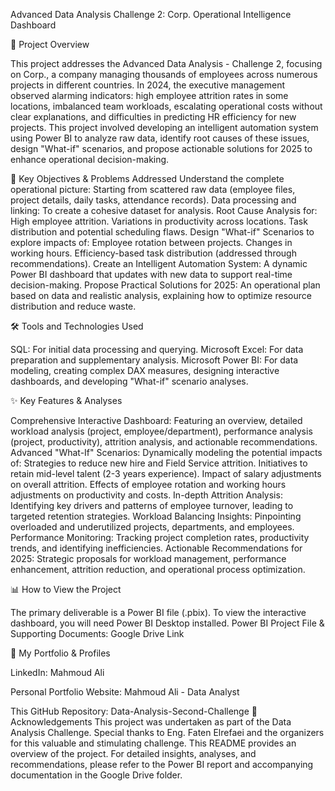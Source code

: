 Advanced Data Analysis Challenge 2: Corp. Operational Intelligence Dashboard

🚀 Project Overview

This project addresses the Advanced Data Analysis - Challenge 2, focusing on  Corp., a company managing thousands of employees across numerous projects in different countries. In 2024, the executive management observed alarming indicators: high employee attrition rates in some locations, imbalanced team workloads, escalating operational costs without clear explanations, and difficulties in predicting HR efficiency for new projects.
This project involved developing an intelligent automation system using Power BI to analyze raw data, identify root causes of these issues, design "What-if" scenarios, and propose actionable solutions for 2025 to enhance operational decision-making.

🎯 Key Objectives & Problems Addressed
Understand the complete operational picture: Starting from scattered raw data (employee files, project details, daily tasks, attendance records).
Data processing and linking: To create a cohesive dataset for analysis.
Root Cause Analysis for:
High employee attrition.
Variations in productivity across locations.
Task distribution and potential scheduling flaws.
Design "What-if" Scenarios to explore impacts of:
Employee rotation between projects.
Changes in working hours.
Efficiency-based task distribution (addressed through recommendations).
Create an Intelligent Automation System: A dynamic Power BI dashboard that updates with new data to support real-time decision-making.
Propose Practical Solutions for 2025: An operational plan based on data and realistic analysis, explaining how to optimize resource distribution and reduce waste.

🛠️ Tools and Technologies Used

SQL: For initial data processing and querying.
Microsoft Excel: For data preparation and supplementary analysis.
Microsoft Power BI: For data modeling, creating complex DAX measures, designing interactive dashboards, and developing "What-if" scenario analyses.

✨ Key Features & Analyses

Comprehensive Interactive Dashboard: Featuring an overview, detailed workload analysis (project, employee/department), performance analysis (project, productivity), attrition analysis, and actionable recommendations.
Advanced "What-If" Scenarios: Dynamically modeling the potential impacts of:
Strategies to reduce new hire and Field Service attrition.
Initiatives to retain mid-level talent (2-3 years experience).
Impact of salary adjustments on overall attrition.
Effects of employee rotation and working hours adjustments on productivity and costs.
In-depth Attrition Analysis: Identifying key drivers and patterns of employee turnover, leading to targeted retention strategies.
Workload Balancing Insights: Pinpointing overloaded and underutilized projects, departments, and employees.
Performance Monitoring: Tracking project completion rates, productivity trends, and identifying inefficiencies.
Actionable Recommendations for 2025: Strategic proposals for workload management, performance enhancement, attrition reduction, and operational process optimization.

📊 How to View the Project

The primary deliverable is a Power BI file (.pbix). To view the interactive dashboard, you will need Power BI Desktop installed.
Power BI Project File & Supporting Documents: Google Drive Link

🔗 My Portfolio & Profiles

LinkedIn: Mahmoud Ali

Personal Portfolio Website: Mahmoud Ali - Data Analyst

This GitHub Repository: Data-Analysis-Second-Challenge
🙏 Acknowledgements
This project was undertaken as part of the Data Analysis Challenge.
Special thanks to Eng. Faten Elrefaei and the organizers for this valuable and stimulating challenge.
This README provides an overview of the project. For detailed insights, analyses, and recommendations, please refer to the Power BI report and accompanying documentation in the Google Drive folder.
